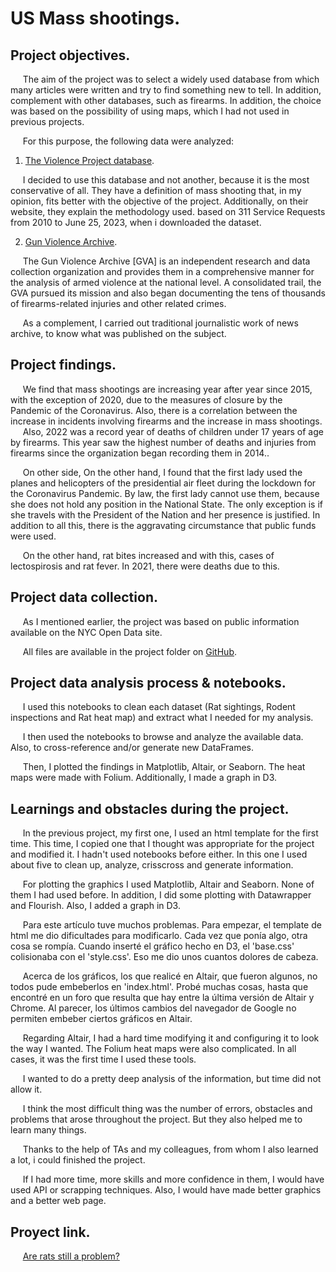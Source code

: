 # **US Mass shootings.**
  
## **Project objectives.**
&nbsp;&nbsp;&nbsp;&nbsp;&nbsp;The aim of the project was to select a widely used database from which many articles were written and try to find something new to tell. In addition, complement with other databases, such as firearms. In addition, the choice was based on the possibility of using maps, which I had not used in previous projects.

&nbsp;&nbsp;&nbsp;&nbsp;&nbsp;For this purpose, the following data were analyzed: 
1. [The Violence Project database](https://www.theviolenceproject.org/).

&nbsp;&nbsp;&nbsp;&nbsp;&nbsp;I decided to use this database and not another, because it is the most conservative of all. They have a definition of mass shooting that, in my opinion, fits better with the objective of the project. Additionally, on their website, they explain the methodology used. based on 311 Service Requests from 2010 to June 25, 2023, when i downloaded the dataset.

2. [Gun Violence Archive](https://www.gunviolencearchive.org/).

&nbsp;&nbsp;&nbsp;&nbsp;&nbsp;The Gun Violence Archive [GVA] is an independent research and data collection organization and provides them in a comprehensive manner for the analysis of armed violence at the national level. A consolidated trail, the GVA pursued its mission and also began documenting the tens of thousands of firearms-related injuries and other related crimes. 

&nbsp;&nbsp;&nbsp;&nbsp;&nbsp;As a complement, I carried out traditional journalistic work of news archive, to know what was published on the subject.

## **Project findings.**
&nbsp;&nbsp;&nbsp;&nbsp;&nbsp;We find that mass shootings are increasing year after year since 2015, with the exception of 2020, due to the measures of closure by the Pandemic of the Coronavirus. Also, there is a correlation between the increase in incidents involving firearms and the increase in mass shootings. 
&nbsp;&nbsp;&nbsp;&nbsp;&nbsp;Also, 2022 was a record year of deaths of children under 17 years of age by firearms. This year saw the highest number of deaths and injuries from firearms since the organization began recording them in 2014..

&nbsp;&nbsp;&nbsp;&nbsp;&nbsp;On other side, On the other hand, I found that the first lady used the planes and helicopters of the presidential air fleet during the lockdown for the Coronavirus Pandemic. By law, the first lady cannot use them, because she does not hold any position in the National State. The only exception is if she travels with the President of the Nation and her presence is justified. In addition to all this, there is the aggravating circumstance that public funds were used.

&nbsp;&nbsp;&nbsp;&nbsp;&nbsp;On the other hand, rat bites increased and with this, cases of lectospirosis and rat fever. In 2021, there were deaths due to this.

## **Project data collection.**
&nbsp;&nbsp;&nbsp;&nbsp;&nbsp;As I mentioned earlier, the project was based on public information available on the NYC Open Data site.

&nbsp;&nbsp;&nbsp;&nbsp;&nbsp;All files are available in the project folder on [GitHub]([https://github.com/federicodt/project1/](https://github.com/federicodt/nyc-rat-health-problem)).

## **Project data analysis process & notebooks.**
&nbsp;&nbsp;&nbsp;&nbsp;&nbsp;I used this notebooks to clean each dataset (Rat sightings, Rodent inspections and Rat heat map) and extract what I needed for my analysis.

&nbsp;&nbsp;&nbsp;&nbsp;&nbsp;I then used the notebooks to browse and analyze the available data. Also, to cross-reference and/or generate new DataFrames.

&nbsp;&nbsp;&nbsp;&nbsp;&nbsp;Then, I plotted the findings in Matplotlib, Altair, or Seaborn. The heat maps were made with Folium. Additionally, I made a graph in D3.

## **Learnings and obstacles during the project.**

&nbsp;&nbsp;&nbsp;&nbsp;&nbsp;In the previous project, my first one, I used an html template for the first time. This time, I copied one that I thought was appropriate for the project and modified it. I hadn't used notebooks before either. In this one I used about five to clean up, analyze, crisscross and generate information. 

&nbsp;&nbsp;&nbsp;&nbsp;&nbsp;For plotting the graphics I used Matplotlib, Altair and Seaborn. None of them I had used before. In addition, I did some plotting with Datawrapper and Flourish. Also, I added a graph in D3.

&nbsp;&nbsp;&nbsp;&nbsp;&nbsp;Para este artículo tuve muchos problemas. Para empezar, el template de html me dio dificultades para modificarlo. Cada vez que ponía algo, otra cosa se rompía. Cuando inserté el gráfico hecho en D3, el 'base.css' colisionaba con el 'style.css'. Eso me dio unos cuantos dolores de cabeza.

&nbsp;&nbsp;&nbsp;&nbsp;&nbsp;Acerca de los gráficos, los que realicé en Altair, que fueron algunos, no todos pude embeberlos en 'index.html'. Probé muchas cosas, hasta que encontré en un foro que resulta que hay entre la última versión de Altair y Chrome. Al parecer, los últimos cambios del navegador de Google no permiten embeber ciertos gráficos en Altair.

&nbsp;&nbsp;&nbsp;&nbsp;&nbsp;Regarding Altair, I had a hard time modifying it and configuring it to look the way I wanted. The Folium heat maps were also complicated. In all cases, it was the first time I used these tools.

&nbsp;&nbsp;&nbsp;&nbsp;&nbsp;I wanted to do a pretty deep analysis of the information, but time did not allow it. 

&nbsp;&nbsp;&nbsp;&nbsp;&nbsp;I think the most difficult thing was the number of errors, obstacles and problems that arose throughout the project. But they also helped me to learn many things.

&nbsp;&nbsp;&nbsp;&nbsp;&nbsp;Thanks to the help of TAs and my colleagues, from whom I also learned a lot, i could finished the project.

&nbsp;&nbsp;&nbsp;&nbsp;&nbsp;If I had more time, more skills and more confidence in them, I would have used API or scrapping techniques. Also, I would have made better graphics and a better web page.

## **Proyect link.**
&nbsp;&nbsp;&nbsp;&nbsp;&nbsp;[Are rats still a problem?](https://federicodt.github.io/nyc-rat-health-problem/)
